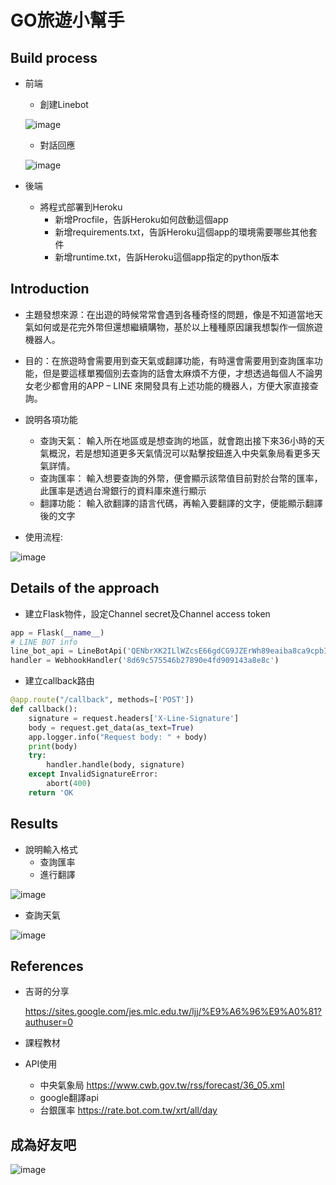 # GO旅遊小幫手
## Build process
* 前端
  * 創建Linebot
  
   ![image](https://user-images.githubusercontent.com/51864985/122884482-ca5fb580-d370-11eb-8523-c6831ffa07f4.png)
  * 對話回應
  
   ![image](https://user-images.githubusercontent.com/51864985/122884933-34785a80-d371-11eb-8262-6acf68e4b998.png)

* 後端
  * 將程式部署到Heroku
    * 新增Procfile，告訴Heroku如何啟動這個app
    * 新增requirements.txt，告訴Heroku這個app的環境需要哪些其他套件
    * 新增runtime.txt，告訴Heroku這個app指定的python版本
## Introduction
* 主題發想來源：在出遊的時候常常會遇到各種奇怪的問題，像是不知道當地天氣如何或是花完外幣但還想繼續購物，基於以上種種原因讓我想製作一個旅遊機器人。

* 目的：在旅遊時會需要用到查天氣或翻譯功能，有時還會需要用到查詢匯率功能，但是要這樣單獨個別去查詢的話會太麻煩不方便，才想透過每個人不論男女老少都會用的APP – LINE 來開發具有上述功能的機器人，方便大家直接查詢。

* 說明各項功能
  * 查詢天氣：
    輸入所在地區或是想查詢的地區，就會跑出接下來36小時的天氣概況，若是想知道更多天氣情況可以點擊按鈕進入中央氣象局看更多天氣詳情。
  * 查詢匯率：
    輸入想要查詢的外幣，便會顯示該幣值目前對於台幣的匯率，此匯率是透過台灣銀行的資料庫來進行顯示
  * 翻譯功能：
    輸入欲翻譯的語言代碼，再輸入要翻譯的文字，便能顯示翻譯後的文字

* 使用流程:

 ![image](https://user-images.githubusercontent.com/51864985/122882701-0a259d80-d36f-11eb-8383-397ca6b36065.png)
## Details of the approach
* 建立Flask物件，設定Channel secret及Channel access token
```python
app = Flask(__name__)
# LINE BOT info
line_bot_api = LineBotApi('QENbrXK2ILlWZcsE66gdCG9JZErWh89eaiba8ca9cpbIg+Ief6A6XgOuXIQlB0Z0D6InAMaZeoUf2wp7O9CZFNtZP5CNUW6JxRqOtJLczNGI/za2aNxvPUgAwDDe99vIQPzP7A9ckaS95cSN6oaSKQdB04t89/1O/w1cDnyilFU=')
handler = WebhookHandler('8d69c575546b27890e4fd909143a8e8c')
```
* 建立callback路由
```python
@app.route("/callback", methods=['POST'])
def callback():
    signature = request.headers['X-Line-Signature']
    body = request.get_data(as_text=True)
    app.logger.info("Request body: " + body)
    print(body)
    try:
        handler.handle(body, signature)
    except InvalidSignatureError:
        abort(400)
    return 'OK
```
## Results
* 說明輸入格式
  * 查詢匯率
  * 進行翻譯

![image](https://user-images.githubusercontent.com/51864985/122893195-af913f00-d378-11eb-89b6-20e2d36ccc07.png)

  * 查詢天氣

![image](https://user-images.githubusercontent.com/51864985/122893093-94beca80-d378-11eb-9889-b68afa65eb68.png)
## References
* 吉哥的分享

  https://sites.google.com/jes.mlc.edu.tw/ljj/%E9%A6%96%E9%A0%81?authuser=0
* 課程教材
* API使用
  * 中央氣象局 https://www.cwb.gov.tw/rss/forecast/36_05.xml
  * google翻譯api
  * 台銀匯率 https://rate.bot.com.tw/xrt/all/day
## 成為好友吧
![image](https://user-images.githubusercontent.com/51864985/122883500-d8f99d00-d36f-11eb-899c-0bd98c71e570.png)
